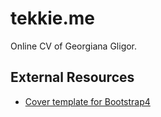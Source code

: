 # tekkie.me

Online CV of Georgiana Gligor.

## External Resources

* [Cover template for Bootstrap4](https://v4-alpha.getbootstrap.com/examples/cover/)

